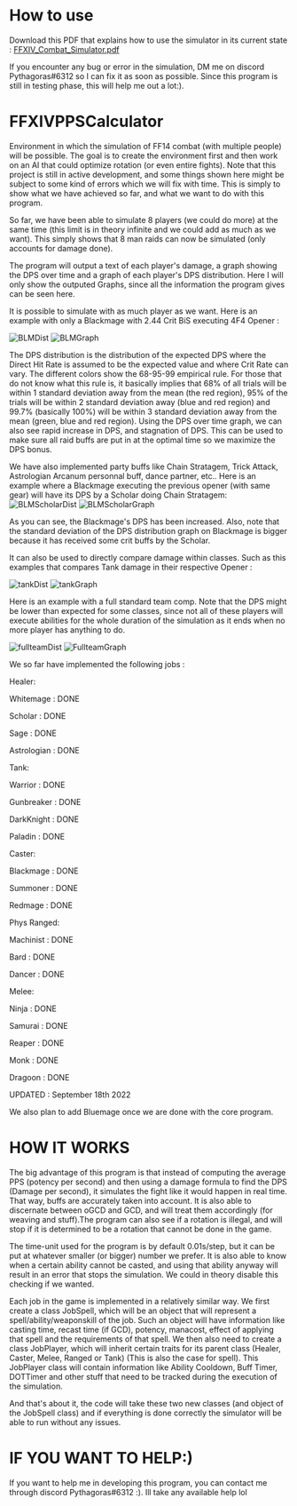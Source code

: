 # How to use

Download this PDF that explains how to use the simulator in its current state : [FFXIV_Combat_Simulator.pdf](https://github.com/IAmPythagoras/FFXIVPPSCalculator/files/9596038/FFXIV_Combat_Simulator.4.pdf)

If you encounter any bug or error in the simulation, DM me on discord Pythagoras#6312 so I can fix it as soon as possible. Since this program is still in testing phase, this will help me out a lot:).

# FFXIVPPSCalculator
Environment in which the simulation of FF14 combat (with multiple people) will be possible. 
The goal is to create the environment first and then work on an AI that could optimize rotation (or even entire fights).
Note that this project is still in active development, and some things shown here might be subject to some kind of errors which we will
fix with time. This is simply to show what we have achieved so far, and what we want to do with this program.

So far, we have been able to simulate 8 players (we could do more) at the same time (this limit is in theory infinite and we could add as much as we want).
This simply shows that 8 man raids can now be simulated (only accounts for damage done).

The program will output a text of each player's damage, a graph showing the DPS over time and a graph of each player's DPS distribution. Here I will only show the outputed Graphs, since all the information the program gives can be seen here.

It is possible to simulate with as much player as we want. Here is an example with only a Blackmage with 2.44 Crit BiS executing 4F4 Opener : 

![BLMDist](https://user-images.githubusercontent.com/62820030/171497586-2fbcf405-c377-4684-807b-8ee74468d668.png)
![BLMGraph](https://user-images.githubusercontent.com/62820030/171495792-059caf23-77d7-4060-b600-4ddd17ac5d18.png)

The DPS distribution is the distribution of the expected DPS where the Direct Hit Rate is assumed to be the expected value and where Crit Rate can vary. The different colors show the 68-95-99 empirical rule. For those that do not know what this rule is, it basically implies that 68% of all trials will be within 1 standard deviation away from the mean (the red region), 95% of the trials will be within 2 standard deviation away (blue and red region) and 99.7% (basically 100%) will be within 3 standard deviation away from the mean (green, blue and red region).
Using the DPS over time graph, we can also see rapid increase in DPS, and stagnation of DPS. This can be used to make sure all raid buffs are put in at the optimal time so we maximize the DPS bonus.

We have also implemented party buffs like Chain Stratagem, Trick Attack, Astrologian Arcanum personnal buff, dance partner, etc.. Here is an example where a Blackmage executing the previous opener (with same gear) will have its DPS by a Scholar doing Chain Stratagem: 
![BLMScholarDist](https://user-images.githubusercontent.com/62820030/171496731-fb564013-fd67-48e3-b55a-da05c4b7c74f.PNG)
![BLMScholarGraph](https://user-images.githubusercontent.com/62820030/171496752-b35ea302-e57e-414e-8087-e3114f8cf88f.PNG)

As you can see, the Blackmage's DPS has been increased. Also, note that the standard deviation of the DPS distribution graph on Blackmage is bigger because
it has received some crit buffs by the Scholar.


It can also be used to directly compare damage within classes. Such as this examples that compares Tank damage in their respective Opener : 
 
![tankDist](https://user-images.githubusercontent.com/62820030/171497230-db066d01-3a29-4ba3-bffd-e4cec3217e61.PNG)
![tankGraph](https://user-images.githubusercontent.com/62820030/171497249-ac093177-336b-4a08-8931-e3a2f3d4694d.PNG)


Here is an example with a full standard team comp. Note that the DPS might be lower than expected for some classes, since not all of these players
will execute abilities for the whole duration of the simulation as it ends when no more player has anything to do.

![fullteamDist](https://user-images.githubusercontent.com/62820030/171497282-8acf5732-94e6-49df-952f-af3c4070b356.png)
![FullteamGraph](https://user-images.githubusercontent.com/62820030/171497291-93c94a7b-a9d9-471a-a132-bad3cd2a04e4.png)



We so far have implemented the following jobs :


Healer:

Whitemage : DONE

Scholar : DONE

Sage : DONE

Astrologian : DONE

Tank:

Warrior : DONE

Gunbreaker : DONE

DarkKnight : DONE

Paladin : DONE

Caster:

Blackmage : DONE

Summoner : DONE

Redmage : DONE

Phys Ranged:

Machinist : DONE

Bard : DONE

Dancer : DONE

Melee:

Ninja : DONE

Samurai : DONE

Reaper : DONE

Monk : DONE

Dragoon : DONE

UPDATED : September 18th 2022

We also plan to add Bluemage once we are done with the core program.


# HOW IT WORKS

The big advantage of this program is that instead of computing the average PPS (potency per second) and then using a damage formula to find the
DPS (Damage per second), it simulates the fight like it would happen in real time. That way, buffs are accurately taken into account. It is also able to discernate between oGCD and GCD, and will treat them accordingly (for weaving and stuff).The program can also see if a rotation is illegal, and will stop if it is determined to be a rotation that cannot be done in the game.

The time-unit used for the program is by default 0.01s/step, but it can be put at whatever smaller (or bigger) number we prefer. It is also able to know when a certain ability cannot be casted, and using that ability anyway will result in an error that stops the simulation. We could in theory disable this checking if we wanted.

Each job in the game is implemented in a relatively similar way. We first create a class JobSpell, which will be an object that will represent a spell/ability/weaponskill of the job. Such an object will have information like casting time, recast time (if GCD), potency, manacost, effect of applying that spell and the requirements of that spell. We then also need to create a class JobPlayer, which will inherit certain traits for its parent class (Healer, Caster, Melee, Ranged or Tank) (This is also the case for spell). This JobPlayer class will contain information like Ability Cooldown, Buff Timer, DOTTimer and other stuff that need to be tracked during the execution of the simulation.

And that's about it, the code will take these two new classes (and object of the JobSpell class) and if everything is done correctly the simulator will be able to run without any issues.


# IF YOU WANT TO HELP:)

If you want to help me in developing this program, you can contact me through discord Pythagoras#6312 :). Ill take any available help lol
